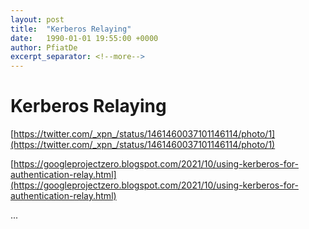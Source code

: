 ```yaml
---
layout: post
title:  "Kerberos Relaying"
date:   1990-01-01 19:55:00 +0000
author: PfiatDe
excerpt_separator: <!--more-->
---
```


# Kerberos Relaying

[https://twitter.com/_xpn_/status/1461460037101146114/photo/1](https://twitter.com/_xpn_/status/1461460037101146114/photo/1)

[https://googleprojectzero.blogspot.com/2021/10/using-kerberos-for-authentication-relay.html](https://googleprojectzero.blogspot.com/2021/10/using-kerberos-for-authentication-relay.html)

...
<!--more-->
